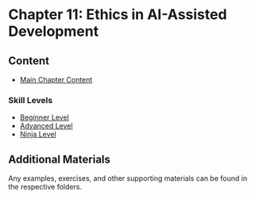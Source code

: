 # Chapter 11: Ethics in AI-Assisted Development

## Content

- [Main Chapter Content](Chapter_11_Main.md)

### Skill Levels
- [Beginner Level](Chapter_11_Beginner.md)
- [Advanced Level](Chapter_11_Advanced.md)
- [Ninja Level](Chapter_11_Ninja.md)

## Additional Materials

Any examples, exercises, and other supporting materials can be found in the respective folders.
